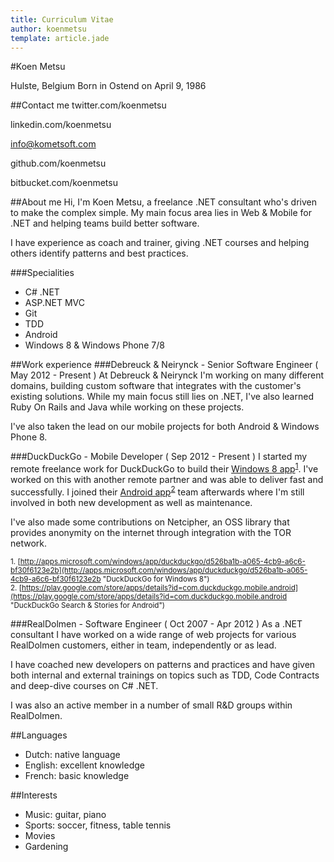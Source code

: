 ```yaml
---
title: Curriculum Vitae
author: koenmetsu
template: article.jade
---
```

#Koen Metsu

Hulste, Belgium
Born in Ostend 
on April 9, 1986

##Contact me
twitter.com/koenmetsu

linkedin.com/koenmetsu

info@kometsoft.com

github.com/koenmetsu

bitbucket.com/koenmetsu

##About me
Hi, I'm Koen Metsu, a freelance .NET consultant who's driven to make the complex simple. My main focus area lies in Web & Mobile for .NET and helping teams build better software. 

I have experience as coach and trainer, giving .NET courses and helping others identify patterns and best practices. 

###Specialities 
- C# .NET
- ASP.NET MVC
- Git
- TDD
- Android
- Windows 8 & Windows Phone 7/8


##Work experience
###Debreuck & Neirynck - Senior Software Engineer ( May 2012 - Present )
At Debreuck & Neirynck I'm working on many different domains, building custom software that integrates with the customer's existing solutions. While my main focus still lies on .NET, I've also learned Ruby On Rails and Java while working on these projects. 

I've also taken the lead on our mobile projects for both Android & Windows Phone 8. 

###DuckDuckGo - Mobile Developer ( Sep 2012 - Present )
I started my remote freelance work for DuckDuckGo to build their [Windows 8 app](http://apps.microsoft.com/windows/app/duckduckgo/d526ba1b-a065-4cb9-a6c6-bf30f6123e2b "DuckDuckGo for Windows 8")<sup><a href="#fn1" id="ref1">1</a></sup>. I've worked on this with another remote partner and was able to deliver fast and successfully. I joined their [Android app](https://play.google.com/store/apps/details?id=com.duckduckgo.mobile.android "DuckDuckGo Search & Stories for Android")<sup><a href="#fn2" id="ref2">2</a></sup> team afterwards where I'm still involved in both new development as well as maintenance. 

I've also made some contributions on Netcipher, an OSS library that provides anonymity on the internet through integration with the TOR network.

<sup id="fn1">1. [http://apps.microsoft.com/windows/app/duckduckgo/d526ba1b-a065-4cb9-a6c6-bf30f6123e2b](http://apps.microsoft.com/windows/app/duckduckgo/d526ba1b-a065-4cb9-a6c6-bf30f6123e2b "DuckDuckGo for Windows 8")</sup><br />
<sup id="fn2">2. [https://play.google.com/store/apps/details?id=com.duckduckgo.mobile.android](https://play.google.com/store/apps/details?id=com.duckduckgo.mobile.android "DuckDuckGo Search & Stories for Android")</sup>

###RealDolmen - Software Engineer ( Oct 2007 - Apr 2012 )
As a .NET consultant I have worked on a wide range of web projects for various RealDolmen customers, either in team, independently or as lead. 

I have coached new developers on patterns and practices and have given both internal and external trainings on topics such as TDD, Code Contracts and deep-dive courses on C# .NET. 

I was also an active member in a number of small R&D groups within RealDolmen. 

##Languages

- Dutch: native language
- English: excellent knowledge
- French: basic knowledge


##Interests
- Music: guitar, piano
- Sports: soccer, fitness, table tennis
- Movies
- Gardening
